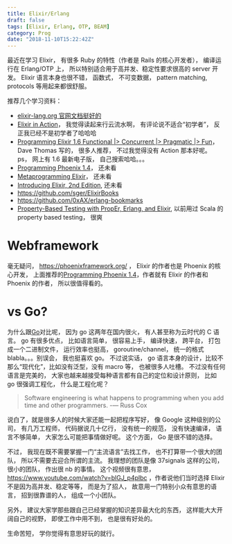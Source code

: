 ```yaml
---
title: Elixir/Erlang
draft: false
tags: [Elixir, Erlang, OTP, BEAM]
category: Prog
date: "2018-11-10T15:22:42Z"
---
```


最近在学习 Elixir， 有很多 Ruby 的特性（作者是 Rails 的核心开发者）， 编译运行在 Erlang/OTP 上， 所以特别适合用于高并发、稳定性要求很高的 server 开发。 Elixir 语言本身也很不错， 函数式， 不可变数据， pattern matching, protocols 等用起来都很舒服。

推荐几个学习资料：

- [elixir-lang.org 官网文档挺好的](https://elixir-lang.org/)
- [Elixir in Action](https://www.theerlangelist.com/)， 我觉得读起来行云流水啊， 有评论说不适合“初学者”， 反正我已经不是初学者了哈哈哈
- [Programming Elixir 1.6 Functional |> Concurrent |> Pragmatic |> Fun](https://pragprog.com/book/elixir16/programming-elixir-1-6)， Dave Thomas 写的， 很多人推荐， 不过我觉得没有 Action 那本好呢。 ps， 网上有 1.6 最新电子版， 自己搜索哈哈。。。
- [Programming Phoenix 1.4](https://pragprog.com/book/phoenix14/programming-phoenix-1-4)， 还未看
- [Metaprogramming Elixir](https://pragprog.com/book/cmelixir/metaprogramming-elixir)， 还未看
- [Introducing Elixir, 2nd Edition](http://shop.oreilly.com/product/0636920030584.do), 还未看
- https://github.com/sger/ElixirBooks
- https://github.com/0xAX/erlang-bookmarks
- [Property-Based Testing with PropEr, Erlang, and Elixir](https://pragprog.com/book/fhproper/property-based-testing-with-proper-erlang-and-elixir), 以前用过 Scala 的 property based testing， 很爽

# Webframework

毫无疑问， https://phoenixframework.org/ ， Elixir 的作者也是 Phoenix 的核心开发， 上面推荐的[Programming Phoenix 1.4](https://pragprog.com/book/phoenix14/programming-phoenix-1-4)，作者就有 Elixir 的作者和 Phoenix 的作者， 所以很值得看的。

# vs Go?

为什么跟[Go](https://golang.org/)对比呢， 因为 go 这两年在国内很火， 有人甚至称为云时代的 C 语言。 go 有很多优点， 比如语言简单， 很容易上手， 编译快速， 跨平台， 打包成一个二进制文件， 运行效率也挺高， goroutine/channel， 统一的格式 blabla。。。别误会， 我也挺喜欢 go。 不过说实话， go 语言本身的设计，比较不那么“现代化”，比如没有泛型，没有 macro 等， 也被很多人吐槽。 不过没有任何语言是完美的， 大家也越来越接受每种语言都有自己的定位和设计原则， 比如 go 很强调工程化， 什么是工程化呢？

> Software engineering is what happens to programming when you add time and other programmers. -— Russ Cox

说白了，就是很多人的时候大家还能一起把程序写好， 像 Google 这种级别的公司， 有几万工程师， 代码据说几十亿行， 没有统一的规范， 没有快速编译， 语言不够简单， 大家怎么可能把事情做好呢。 这个方面， Go 是很不错的选择。

不过， 我现在既不需要掌握一门“主流语言”去找工作， 也不打算带一个很大的团队， 所以不需要去迎合所谓的主流。 我理想的团队是像 37signals 这样的公司， 很小的团队， 作出很 nb 的事情。 这个视频很有意思， https://www.youtube.com/watch?v=blGJ_p4plbc ，作者说他们当时选择 Elixir 不是因为高并发、稳定等等， 而是为了招人， 故意用一门特别小众有意思的语言， 招到很靠谱的人， 组成一个小团队。

另外， 建议大家学那些跟自己已经掌握的知识差异最大化的东西， 这样能大大开阔自己的视野， 即使工作中用不到， 也是很有好处的。

生命苦短， 学你觉得有意思好玩的就行。
